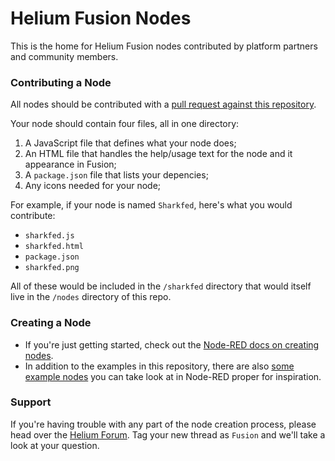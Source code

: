 # Helium Fusion Nodes 

This is the home for Helium Fusion nodes contributed by platform partners and community members. 


### Contributing a Node 

All nodes should be contributed with a [pull request against this repository](https://github.com/pharkmillups/fusion-nodes/pulls).

Your node should contain four files, all in one directory:

1. A JavaScript file that defines what your node does;  
2. An HTML file that handles the help/usage text for the node and it appearance in Fusion; 
3. A `package.json` file that lists your depencies; 
4. Any icons needed for your node; 

For example, if your node is named `Sharkfed`, here's what you would contribute:

* `sharkfed.js`
* `sharkfed.html`
* `package.json` 
* `sharkfed.png`

All of these would be included in the `/sharkfed` directory that would itself live in the `/nodes` directory of this repo. 

### Creating a Node 

* If you're just getting started, check out the [Node-RED docs on creating nodes](http://nodered.org/docs/creating-nodes/node-js.html).
* In addition to the examples in this repository, there are also [some example nodes](https://github.com/node-red/node-red-nodes) you can take look at in Node-RED proper for inspiration. 

### Support 

If you're having trouble with any part of the node creation process, please head over the [Helium Forum](https://forum.helium.co). Tag your new thread as `Fusion` and we'll take a look at your question. 




